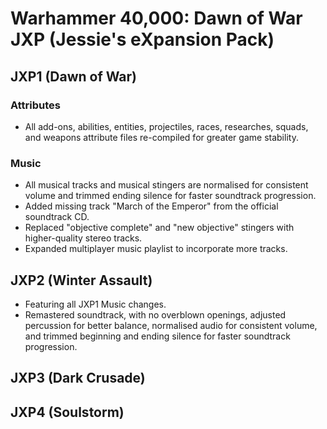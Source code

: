 # Warhammer 40,000: Dawn of War JXP (Jessie's eXpansion Pack)

## JXP1 (Dawn of War)

### Attributes
* All add-ons, abilities, entities, projectiles, races, researches, squads, and weapons attribute files re-compiled for greater game stability.

### Music
* All musical tracks and musical stingers are normalised for consistent volume and trimmed ending silence for faster soundtrack progression.
* Added missing track "March of the Emperor" from the official soundtrack CD.
* Replaced "objective complete" and "new objective" stingers with higher-quality stereo tracks.
* Expanded multiplayer music playlist to incorporate more tracks.

## JXP2 (Winter Assault)
* Featuring all JXP1 Music changes.
* Remastered soundtrack, with no overblown openings, adjusted percussion for better balance, normalised audio for consistent volume, and trimmed beginning and ending silence for faster soundtrack progression.

## JXP3 (Dark Crusade)
## JXP4 (Soulstorm)
